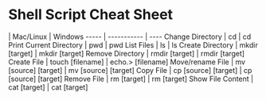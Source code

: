 # Shell Script Cheat Sheet

 | Mac/Linux | Windows
----- | ----------- | ----
Change Directory | cd | cd
Print Current Directory | pwd | pwd
List Files | ls | ls
Create Directory | mkdir [target] | mkdir [target]
Remove Directory | rmdir [target] | rmdir [target]
Create File | touch [filename] | echo.> [filename]
Move/rename File | mv [source] [target] | mv [source] [target]
Copy File | cp [source] [target] | cp [source] [target]
Remove File | rm [target] | rm [target]
Show File Content | cat [target] | cat [target]

